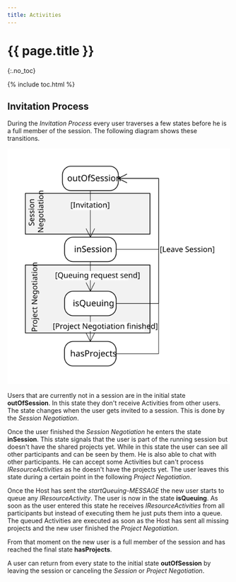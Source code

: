 ```yaml
---
title: Activities
---
```


# {{ page.title }}
{:.no_toc}

{% include toc.html %}

## Invitation Process

During the *Invitation Process* every user traverses a few states before
he is a full member of the session. The following diagram shows these
transitions.

![](../images/technical_doc/architecture_UserStates_0.svg)

Users that are currently not in a session are in the initial state
**outOfSession**. In this state they don't receive Activities from other
users. The state changes when the user gets invited to a session. This
is done by the *Session Negotiation*.

Once the user finished the *Session Negotiation* he enters the state
**inSession**. This state signals that the user is part of the running
session but doesn't have the shared projects yet. While in this state
the user can see all other participants and can be seen by them. He is
also able to chat with other participants. He can accept some Activities
but can't process *IResourceActivities* as he doesn't have the projects
yet. The user leaves this state during a certain point in the following
*Project Negotiation*.

Once the Host has sent the *startQueuing*-*MESSAGE* the new user starts
to queue any *IResourceActivity*. The user is now in the state
**isQueuing**. As soon as the user entered this state he receives
*IResourceActivities* from all participants but instead of executing
them he just puts them into a queue.
 
The queued Activities are executed as soon as the Host has sent all
missing projects and the new user finished the *Project Negotiation*.

From that moment on the new user is a full member of the session and has
reached the final state **hasProjects**.

A user can return from every state to the initial state **outOfSession**
by leaving the session or canceling the *Session* or *Project
Negotiation*.
